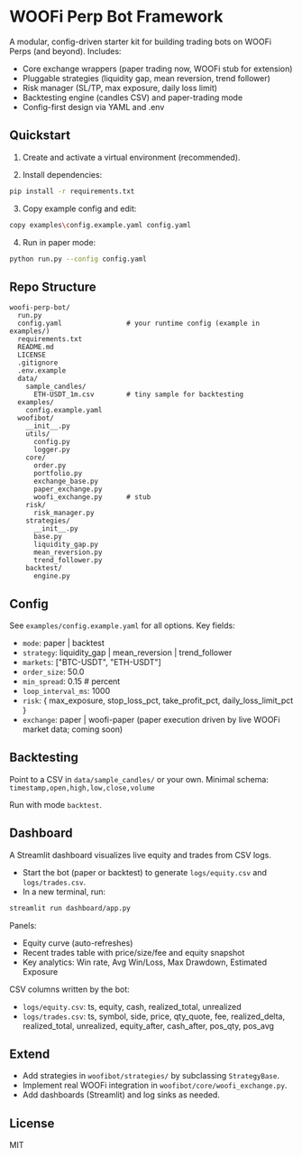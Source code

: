 # WOOFi Perp Bot Framework

A modular, config-driven starter kit for building trading bots on WOOFi Perps (and beyond). Includes:

- Core exchange wrappers (paper trading now, WOOFi stub for extension)
- Pluggable strategies (liquidity gap, mean reversion, trend follower)
- Risk manager (SL/TP, max exposure, daily loss limit)
- Backtesting engine (candles CSV) and paper-trading mode
- Config-first design via YAML and .env

## Quickstart

1) Create and activate a virtual environment (recommended).

2) Install dependencies:

```bash
pip install -r requirements.txt
```

3) Copy example config and edit:

```bash
copy examples\config.example.yaml config.yaml
```

4) Run in paper mode:

```bash
python run.py --config config.yaml
```

## Repo Structure

```
woofi-perp-bot/
  run.py
  config.yaml                # your runtime config (example in examples/)
  requirements.txt
  README.md
  LICENSE
  .gitignore
  .env.example
  data/
    sample_candles/
      ETH-USDT_1m.csv        # tiny sample for backtesting
  examples/
    config.example.yaml
  woofibot/
    __init__.py
    utils/
      config.py
      logger.py
    core/
      order.py
      portfolio.py
      exchange_base.py
      paper_exchange.py
      woofi_exchange.py      # stub
    risk/
      risk_manager.py
    strategies/
      __init__.py
      base.py
      liquidity_gap.py
      mean_reversion.py
      trend_follower.py
    backtest/
      engine.py
```

## Config

See `examples/config.example.yaml` for all options. Key fields:
- `mode`: paper | backtest
- `strategy`: liquidity_gap | mean_reversion | trend_follower
- `markets`: ["BTC-USDT", "ETH-USDT"]
- `order_size`: 50.0
- `min_spread`: 0.15  # percent
- `loop_interval_ms`: 1000
- `risk`: { max_exposure, stop_loss_pct, take_profit_pct, daily_loss_limit_pct }
- `exchange`: paper | woofi-paper (paper execution driven by live WOOFi market data; coming soon)

## Backtesting

Point to a CSV in `data/sample_candles/` or your own. Minimal schema:
`timestamp,open,high,low,close,volume`

Run with mode `backtest`.

## Dashboard

A Streamlit dashboard visualizes live equity and trades from CSV logs.

- Start the bot (paper or backtest) to generate `logs/equity.csv` and `logs/trades.csv`.
- In a new terminal, run:

```bash
streamlit run dashboard/app.py
```

Panels:
- Equity curve (auto-refreshes)
- Recent trades table with price/size/fee and equity snapshot
- Key analytics: Win rate, Avg Win/Loss, Max Drawdown, Estimated Exposure

CSV columns written by the bot:
- `logs/equity.csv`: ts, equity, cash, realized_total, unrealized
- `logs/trades.csv`: ts, symbol, side, price, qty_quote, fee, realized_delta, realized_total, unrealized, equity_after, cash_after, pos_qty, pos_avg

## Extend

- Add strategies in `woofibot/strategies/` by subclassing `StrategyBase`.
- Implement real WOOFi integration in `woofibot/core/woofi_exchange.py`.
- Add dashboards (Streamlit) and log sinks as needed.

## License

MIT

